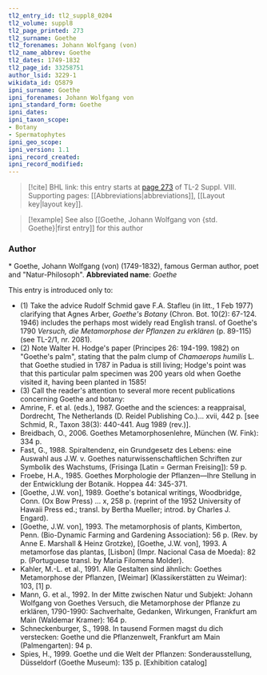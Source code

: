 ```yaml
---
tl2_entry_id: tl2_suppl8_0204
tl2_volume: suppl8
tl2_page_printed: 273
tl2_surname: Goethe
tl2_forenames: Johann Wolfgang (von)
tl2_name_abbrev: Goethe
tl2_dates: 1749-1832
tl2_page_id: 33258751
author_lsid: 3229-1
wikidata_id: Q5879
ipni_surname: Goethe
ipni_forenames: Johann Wolfgang von
ipni_standard_form: Goethe
ipni_dates: 
ipni_taxon_scope: 
- Botany
- Spermatophytes
ipni_geo_scope: 
ipni_version: 1.1
ipni_record_created: 
ipni_record_modified:
---
```



> [!cite] BHL link: this entry starts at [page 273](https://www.biodiversitylibrary.org/page/33258751) of TL-2 Suppl. VIII.
> Supporting pages: [[Abbreviations|abbreviations]], [[Layout key|layout key]].

> [!example] See also [[Goethe, Johann Wolfgang von {std. Goethe}|first entry]] for this author

### Author

\* Goethe, Johann Wolfgang (von) (1749-1832), famous German author, poet and "Natur-Philosoph". 
**Abbreviated name**: *Goethe*

This entry is introduced only to:
- (1) Take the advice Rudolf Schmid gave F.A. Stafleu (in litt., 1 Feb 1977) clarifying that Agnes Arber, *Goethe's Botany* (Chron. Bot. 10(2): 67-124. 1946) includes the perhaps most widely read English transl. of Goethe's 1790 *Versuch, die Metamorphose der Pflanzen zu erklären* (p. 89-115) (see TL-2/1, nr. 2081).
- (2) Note Walter H. Hodge's paper (Principes 26: 194-199. 1982) on "Goethe's palm", stating that the palm clump of *Chamaerops humilis* L. that Goethe studied in 1787 in Padua is still living; Hodge's point was that this particular palm specimen was 200 years old when Goethe visited it, having been planted in 1585!
- (3) Call the reader's attention to several more recent publications concerning Goethe and botany:
- Amrine, F. et al. (eds.), 1987. Goethe and the sciences: a reappraisal, Dordrecht, The Netherlands (D. Reidel Publishing Co.)... xvii, 442 p. \[see Schmid, R., Taxon 38(3): 440-441. Aug 1989 (rev.)\].
- Breidbach, O., 2006. Goethes Metamorphosenlehre, München (W. Fink): 334 p.
- Fast, G., 1988. Spiraltendenz, ein Grundgesetz des Lebens: eine Auswahl aus J.W. v. Goethes naturwissenschaftlichen Schriften zur Symbolik des Wachstums, (Frisinga \[Latin = German Freising\]): 59 p.
- Froebe, H.A., 1985. Goethes Morphologie der Pflanzen—Ihre Stellung in der Entwicklung der Botanik. Hoppea 44: 345-371.
- \[Goethe, J.W. von\], 1989. Goethe's botanical writings, Woodbridge, Conn. (Ox Bow Press) ... x, 258 p. (reprint of the 1952 University of Hawaii Press ed.; transl. by Bertha Mueller; introd. by Charles J. Engard).
- \[Goethe, J.W. von\], 1993. The metamorphosis of plants, Kimberton, Penn. (Bio-Dynamic Farming and Gardening Association): 56 p. (Rev. by Anne E. Marshall & Heinz Grotzke), \[Goethe, J.W. von\], 1993. A metamorfose das plantas, \[Lisbon\] (Impr. Nacional Casa de Moeda): 82 p. (Portuguese transl. by Maria Filomena Molder).
- Kahler, M.-L. et al., 1991. Alle Gestalten sind ähnlich: Goethes Metamorphose der Pflanzen, \[Weimar\] (Klassikerstätten zu Weimar): 103, \[1\] p.
- Mann, G. et al., 1992. In der Mitte zwischen Natur und Subjekt: Johann Wolfgang von Goethes Versuch, die Metamorphose der Pflanze zu erklären, 1790-1990: Sachverhalte, Gedanken, Wirkungen, Frankfurt am Main (Waldemar Kramer): 164 p.
- Schneckenburger, S., 1998. In tausend Formen magst du dich verstecken: Goethe und die Pflanzenwelt, Frankfurt am Main (Palmengarten): 94 p.
- Spies, H., 1999. Goethe und die Welt der Pflanzen: Sonderausstellung, Düsseldorf (Goethe Museum): 135 p. \[Exhibition catalog\]

